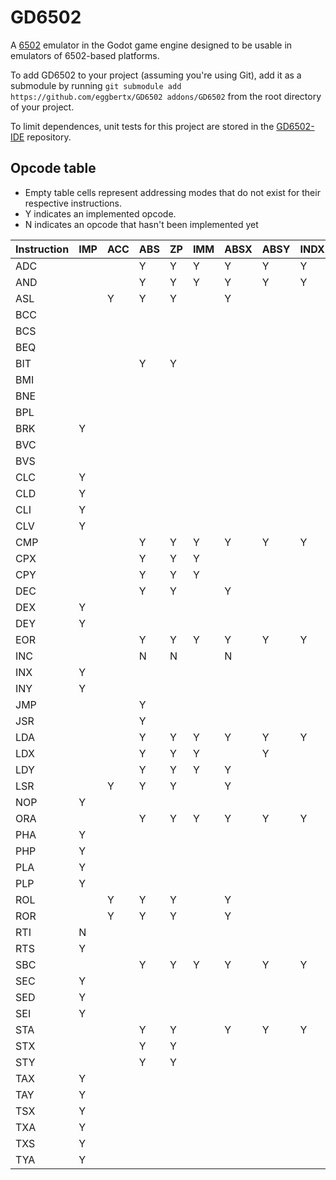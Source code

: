 # GD6502
A [6502](https://en.wikipedia.org/wiki/MOS_Technology_6502) emulator in the Godot game engine designed to be usable in emulators of 6502-based platforms.

To add GD6502 to your project (assuming you're using Git), add it as a submodule by running `git submodule add https://github.com/eggbertx/GD6502 addons/GD6502` from the root directory of your project.

To limit dependences, unit tests for this project are stored in the [GD6502-IDE](https://github.com/Eggbertx/GD6502-IDE) repository.

## Opcode table
* Empty table cells represent addressing modes that do not exist for their respective instructions.
* Y indicates an implemented opcode.
* N indicates an opcode that hasn't been implemented yet

Instruction | IMP | ACC | ABS |  ZP | IMM | ABSX | ABSY | INDX | INDY | ZPX | ZPY | REL | IND
------------|-----|-----|-----|-----|-----|------|------|------|------|-----|-----|-----|------
ADC         |     |     |  Y  |  Y  |  Y  |  Y   |  Y   |  Y   |  Y   |  Y  |     |     |    
AND         |     |     |  Y  |  Y  |  Y  |  Y   |  Y   |  Y   |  Y   |  Y  |     |     |    
ASL         |     |  Y  |  Y  |  Y  |     |  Y   |      |      |      |  Y  |     |     |    
BCC         |     |     |     |     |     |      |      |      |      |     |     |  Y  |    
BCS         |     |     |     |     |     |      |      |      |      |     |     |  Y  |    
BEQ         |     |     |     |     |     |      |      |      |      |     |     |  Y  |    
BIT         |     |     |  Y  |  Y  |     |      |      |      |      |     |     |     |    
BMI         |     |     |     |     |     |      |      |      |      |     |     |  N  |    
BNE         |     |     |     |     |     |      |      |      |      |     |     |  Y  |    
BPL         |     |     |     |     |     |      |      |      |      |     |     |  N  |    
BRK         |  Y  |     |     |     |     |      |      |      |      |     |     |     |    
BVC         |     |     |     |     |     |      |      |      |      |     |     |  N  |    
BVS         |     |     |     |     |     |      |      |      |      |     |     |  N  |    
CLC         |  Y  |     |     |     |     |      |      |      |      |     |     |     |    
CLD         |  Y  |     |     |     |     |      |      |      |      |     |     |     |    
CLI         |  Y  |     |     |     |     |      |      |      |      |     |     |     |    
CLV         |  Y  |     |     |     |     |      |      |      |      |     |     |     |    
CMP         |     |     |  Y  |  Y  |  Y  |  Y   |  Y   |  Y   |  Y   |  Y  |     |     |    
CPX         |     |     |  Y  |  Y  |  Y  |      |      |      |      |     |     |     |    
CPY         |     |     |  Y  |  Y  |  Y  |      |      |      |      |     |     |     |    
DEC         |     |     |  Y  |  Y  |     |  Y   |      |      |      |  Y  |     |     |    
DEX         |  Y  |     |     |     |     |      |      |      |      |     |     |     |    
DEY         |  Y  |     |     |     |     |      |      |      |      |     |     |     |    
EOR         |     |     |  Y  |  Y  |  Y  |  Y   |  Y   |  Y   |  Y   |  Y  |     |     |    
INC         |     |     |  N  |  N  |     |  N   |      |      |      |  N  |     |     |    
INX         |  Y  |     |     |     |     |      |      |      |      |     |     |     |    
INY         |  Y  |     |     |     |     |      |      |      |      |     |     |     |    
JMP         |     |     |  Y  |     |     |      |      |      |      |     |     |     |  Y 
JSR         |     |     |  Y  |     |     |      |      |      |      |     |     |     |    
LDA         |     |     |  Y  |  Y  |  Y  |  Y   |  Y   |  Y   |  Y   |  Y  |     |     |    
LDX         |     |     |  Y  |  Y  |  Y  |      |  Y   |      |      |     |  Y  |     |    
LDY         |     |     |  Y  |  Y  |  Y  |  Y   |      |      |      |  N  |     |     |    
LSR         |     |  Y  |  Y  |  Y  |     |  Y   |      |      |      |  Y  |     |     |    
NOP         |  Y  |     |     |     |     |      |      |      |      |     |     |     |    
ORA         |     |     |  Y  |  Y  |  Y  |  Y   |  Y   |  Y   |  Y   |  Y  |     |     |    
PHA         |  Y  |     |     |     |     |      |      |      |      |     |     |     |    
PHP         |  Y  |     |     |     |     |      |      |      |      |     |     |     |    
PLA         |  Y  |     |     |     |     |      |      |      |      |     |     |     |    
PLP         |  Y  |     |     |     |     |      |      |      |      |     |     |     |    
ROL         |     |  Y  |  Y  |  Y  |     |  Y   |      |      |      |  Y  |     |     |    
ROR         |     |  Y  |  Y  |  Y  |     |  Y   |      |      |      |  Y  |     |     |    
RTI         |  N  |     |     |     |     |      |      |      |      |     |     |     |    
RTS         |  Y  |     |     |     |     |      |      |      |      |     |     |     |    
SBC         |     |     |  Y  |  Y  |  Y  |  Y   |  Y   |  Y   |  Y   |  Y  |     |     |    
SEC         |  Y  |     |     |     |     |      |      |      |      |     |     |     |    
SED         |  Y  |     |     |     |     |      |      |      |      |     |     |     |    
SEI         |  Y  |     |     |     |     |      |      |      |      |     |     |     |    
STA         |     |     |  Y  |  Y  |     |  Y   |  Y   |  Y   |  Y   |  Y  |     |     |    
STX         |     |     |  Y  |  Y  |     |      |      |      |      |     |  Y  |     |    
STY         |     |     |  Y  |  Y  |     |      |      |      |      |  Y  |     |     |    
TAX         |  Y  |     |     |     |     |      |      |      |      |     |     |     |    
TAY         |  Y  |     |     |     |     |      |      |      |      |     |     |     |    
TSX         |  Y  |     |     |     |     |      |      |      |      |     |     |     |    
TXA         |  Y  |     |     |     |     |      |      |      |      |     |     |     |    
TXS         |  Y  |     |     |     |     |      |      |      |      |     |     |     |    
TYA         |  Y  |     |     |     |     |      |      |      |      |     |     |     |    

